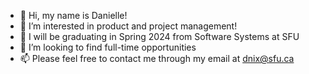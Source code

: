 - 👋 Hi, my name is Danielle!
- 👀 I’m interested in product and project management!
- 🌱 I will be graduating in Spring 2024 from Software Systems at SFU
- 💞️ I’m looking to find full-time opportunities
- 📫 Please feel free to contact me through my email at dnix@sfu.ca

<!---
daniellenix/daniellenix is a ✨ special ✨ repository because its `README.md` (this file) appears on your GitHub profile.
You can click the Preview link to take a look at your changes.
--->
